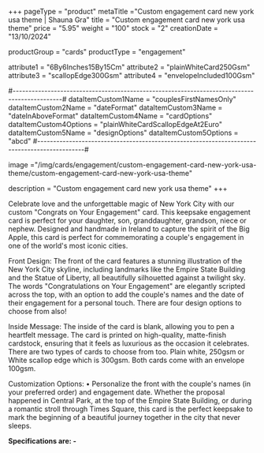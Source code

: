 +++
pageType = "product"
metaTitle ="Custom engagement card new york usa theme | Shauna Gra"
title = "Custom engagement card new york usa theme"
price = "5.95"
weight = "100"
stock = "2"
creationDate = "13/10/2024"

productGroup = "cards"
productType = "engagement"

attribute1 = "6By6Inches15By15Cm" 
attribute2 = "plainWhiteCard250Gsm" 
attribute3 = "scallopEdge300Gsm" 
attribute4 = "envelopeIncluded100Gsm"

#---------------------------------------------------------------------------------------------#
dataItemCustom1Name = "couplesFirstNamesOnly"
dataItemCustom2Name = "dateFormat"
dataItemCustom3Name = "dateInAboveFormat"
dataItemCustom4Name = "cardOptions"
dataItemCustom4Options = "plainWhiteCardScallopEdgeAt2Euro"
dataItemCustom5Name = "designOptions"
dataItemCustom5Options = "abcd"
#---------------------------------------------------------------------------------------------#
 
image ="/img/cards/engagement/custom-engagement-card-new-york-usa-theme/custom-engagement-card-new-york-usa-theme"
 
description = "Custom engagement card new york usa theme"
+++

Celebrate love and the unforgettable magic of New York City with our custom "Congrats on Your
Engagement" card. This keepsake engagement card is perfect for your daughter, son, granddaughter,
grandson, niece or nephew. Designed and handmade in Ireland to capture the spirit of the Big Apple, this
card is perfect for commemorating a couple's engagement in one of the world's most iconic cities.

Front Design: The front of the card features a stunning illustration of the New York City skyline,
including landmarks like the Empire State Building and the Statue of Liberty, all beautifully silhouetted
against a twilight sky. The words "Congratulations on Your Engagement" are elegantly scripted across the
top, with an option to add the couple's names and the date of their engagement for a personal touch.
There are four design options to choose from also!

Inside Message: The inside of the card is blank, allowing you to pen a heartfelt message. The card is
printed on high-quality, matte-finish cardstock, ensuring that it feels as luxurious as the occasion it
celebrates. There are two types of cards to choose from too. Plain white, 250gsm or White scallop edge
which is 300gsm. Both cards come with an envelope 100gsm.

Customization Options:
• Personalize the front with the couple's names (in your preferred order) and engagement date.
Whether the proposal happened in Central Park, at the top of the Empire State Building, or during a
romantic stroll through Times Square, this card is the perfect keepsake to mark the beginning of a
beautiful journey together in the city that never sleeps.

**Specifications are: -**
